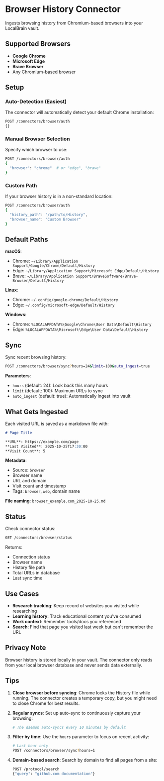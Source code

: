 # Browser History Connector

Ingests browsing history from Chromium-based browsers into your LocalBrain vault.

## Supported Browsers

- **Google Chrome**
- **Microsoft Edge**
- **Brave Browser**
- Any Chromium-based browser

## Setup

### Auto-Detection (Easiest)

The connector will automatically detect your default Chrome installation:

```bash
POST /connectors/browser/auth
{}
```

### Manual Browser Selection

Specify which browser to use:

```bash
POST /connectors/browser/auth
{
  "browser": "chrome"  # or "edge", "brave"
}
```

### Custom Path

If your browser history is in a non-standard location:

```bash
POST /connectors/browser/auth
{
  "history_path": "/path/to/History",
  "browser_name": "Custom Browser"
}
```

## Default Paths

**macOS**:
- Chrome: `~/Library/Application Support/Google/Chrome/Default/History`
- Edge: `~/Library/Application Support/Microsoft Edge/Default/History`
- Brave: `~/Library/Application Support/BraveSoftware/Brave-Browser/Default/History`

**Linux**:
- Chrome: `~/.config/google-chrome/Default/History`
- Edge: `~/.config/microsoft-edge/Default/History`

**Windows**:
- Chrome: `%LOCALAPPDATA%\Google\Chrome\User Data\Default\History`
- Edge: `%LOCALAPPDATA%\Microsoft\Edge\User Data\Default\History`

## Sync

Sync recent browsing history:

```bash
POST /connectors/browser/sync?hours=24&limit=100&auto_ingest=true
```

**Parameters**:
- `hours` (default: 24): Look back this many hours
- `limit` (default: 100): Maximum URLs to sync
- `auto_ingest` (default: true): Automatically ingest into vault

## What Gets Ingested

Each visited URL is saved as a markdown file with:

```markdown
# Page Title

**URL**: https://example.com/page
**Last Visited**: 2025-10-25T17:30:00
**Visit Count**: 5
```

**Metadata**:
- Source: `browser`
- Browser name
- URL and domain
- Visit count and timestamp
- Tags: `browser`, `web`, domain name

**File naming**: `browser_example.com_2025-10-25.md`

## Status

Check connector status:

```bash
GET /connectors/browser/status
```

Returns:
- Connection status
- Browser name
- History file path
- Total URLs in database
- Last sync time

## Use Cases

- **Research tracking**: Keep record of websites you visited while researching
- **Learning history**: Track educational content you've consumed
- **Work context**: Remember tools/docs you referenced
- **Search**: Find that page you visited last week but can't remember the URL

## Privacy Note

Browser history is stored locally in your vault. The connector only reads from your local browser database and never sends data externally.

## Tips

1. **Close browser before syncing**: Chrome locks the History file while running. The connector creates a temporary copy, but you might need to close Chrome for best results.

2. **Regular syncs**: Set up auto-sync to continuously capture your browsing:
   ```bash
   # The daemon auto-syncs every 10 minutes by default
   ```

3. **Filter by time**: Use the `hours` parameter to focus on recent activity:
   ```bash
   # Last hour only
   POST /connectors/browser/sync?hours=1
   ```

4. **Domain-based search**: Search by domain to find all pages from a site:
   ```bash
   POST /protocol/search
   {"query": "github.com documentation"}
   ```
